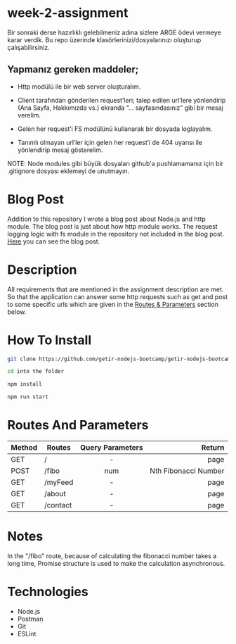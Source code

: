 # week-2-assignment

Bir sonraki derse hazırlıklı gelebilmeniz adına sizlere ARGE ödevi vermeye karar verdik. Bu repo üzerinde klasörlerinizi/dosyalarınızı oluşturup çalışabilirsiniz.

## Yapmanız gereken maddeler;

- Http modülü ile bir web server oluşturalım.
- Client tarafından gönderilen request’leri; talep edilen url’lere yönlendirip (Ana Sayfa, Hakkımızda vs.) ekranda “… sayfasındasınız” gibi bir mesaj verelim.

- Gelen her request’i FS modülünü kullanarak bir dosyada loglayalım.

- Tanımlı olmayan url’ler için gelen her request’i de 404 uyarısı ile yönlendirip mesaj gösterelim.

NOTE: Node modules gibi büyük dosyaları github'a pushlamamanız için bir .gitignore dosyası eklemeyi de unutmayın.

# Blog Post

Addition to this repository I wrote a blog post about Node.js and http module. The blog post is just about how http module works. The request logging logic with fs module in the repository not included in the blog post. [Here](https://burakkisacik.medium.com/node-js-http-3973e4a80ea7) you can see the blog post.

# Description

All requirements that are mentioned in the assignment description are met. So that the application can answer some http requests such as get and post to some specific urls which are given in the [Routes & Parameters](#routes-and-parameters) section below.

# How To Install

```bash
git clone https://github.com/getir-nodejs-bootcamp/getir-nodejs-bootcamp-week-2-assignment-burakkisacik.git

cd into the folder

npm install

npm run start
```

# Routes And Parameters

| Method | Routes   | Query Parameters |               Return |
| ------ | -------- | :--------------: | -------------------: |
| GET    | /        |        -         |                 page |
| POST   | /fibo    |       num        | Nth Fibonacci Number |
| GET    | /myFeed  |        -         |                 page |
| GET    | /about   |        -         |                 page |
| GET    | /contact |        -         |                 page |

# Notes

In the "/fibo" route, because of calculating the fibonacci number takes a long time, Promise structure is used to make the calculation asynchronous.

# Technologies

- Node.js
- Postman
- Git
- ESLint
